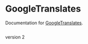 
# GoogleTranslates

Documentation for [GoogleTranslates](https://github.com/RexWzh/GoogleTranslates.jl).

```@index
```

version 2